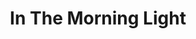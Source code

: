 ---
layout: product
product_id: 1491339149374
id: 1491339149374
title: In The Morning Light
body_html: >-
  <p>Taken in Alberta during the Summer of 2018.</p>

  <p>As we were driving down the mountain road back to the highway we noticed a clearing on the side of the road that opened up a stunning view of the valley below. There was something so cinematic and beautiful about that moment, and I’m glad that this shot managed to encapsulate some of that.</p>

  <p> </p>
vendor: Connell McCarthy
product_type: Photo Print
created_at: 2018-10-13T20:47:11-04:00
handle: in-the-morning-light
updated_at: 2022-01-27T21:04:33-05:00
published_at: 2018-08-22T19:38:24-04:00
template_suffix: ""
status: active
published_scope: global
tags: aerial, Batch 02, forest, Print, River, sunrise, Trees
admin_graphql_api_id: gid://shopify/Product/1491339149374
variants:
  - product_id: 1491339149374
    id: 39576996184126
    title: 8x10” / Full Colour
    price: "35.00"
    sku: CM-PP-B2-04-XXS-FC
    position: 1
    inventory_policy: deny
    compare_at_price: null
    fulfillment_service: manual
    inventory_management: null
    option1: 8x10”
    option2: Full Colour
    option3: null
    created_at: 2021-09-01T11:03:18-04:00
    updated_at: 2021-09-01T11:03:39-04:00
    taxable: true
    barcode: ""
    grams: 208
    image_id: 6203585986622
    weight: 0.208
    weight_unit: kg
    inventory_item_id: 41671436828734
    inventory_quantity: 0
    old_inventory_quantity: 0
    requires_shipping: true
    admin_graphql_api_id: gid://shopify/ProductVariant/39576996184126
  - product_id: 1491339149374
    id: 39576996216894
    title: 8x10” / Black & White
    price: "35.00"
    sku: CM-PP-B2-04-XXS-BW
    position: 2
    inventory_policy: deny
    compare_at_price: null
    fulfillment_service: manual
    inventory_management: null
    option1: 8x10”
    option2: Black & White
    option3: null
    created_at: 2021-09-01T11:03:18-04:00
    updated_at: 2021-09-01T11:03:39-04:00
    taxable: true
    barcode: ""
    grams: 208
    image_id: 6203585888318
    weight: 0.208
    weight_unit: kg
    inventory_item_id: 41671436861502
    inventory_quantity: 0
    old_inventory_quantity: 0
    requires_shipping: true
    admin_graphql_api_id: gid://shopify/ProductVariant/39576996216894
  - product_id: 1491339149374
    id: 39576996249662
    title: 8.5x11” / Full Colour
    price: "35.00"
    sku: CM-PP-B2-04-XS-FC
    position: 3
    inventory_policy: deny
    compare_at_price: null
    fulfillment_service: manual
    inventory_management: null
    option1: 8.5x11”
    option2: Full Colour
    option3: null
    created_at: 2021-09-01T11:03:18-04:00
    updated_at: 2021-09-01T11:03:39-04:00
    taxable: true
    barcode: ""
    grams: 208
    image_id: 6203585986622
    weight: 0.208
    weight_unit: kg
    inventory_item_id: 41671436894270
    inventory_quantity: 0
    old_inventory_quantity: 0
    requires_shipping: true
    admin_graphql_api_id: gid://shopify/ProductVariant/39576996249662
  - product_id: 1491339149374
    id: 39576996282430
    title: 8.5x11” / Black & White
    price: "35.00"
    sku: CM-PP-B2-04-XS-BW
    position: 4
    inventory_policy: deny
    compare_at_price: null
    fulfillment_service: manual
    inventory_management: null
    option1: 8.5x11”
    option2: Black & White
    option3: null
    created_at: 2021-09-01T11:03:18-04:00
    updated_at: 2021-09-01T11:03:39-04:00
    taxable: true
    barcode: ""
    grams: 208
    image_id: 6203585888318
    weight: 0.208
    weight_unit: kg
    inventory_item_id: 41671436927038
    inventory_quantity: 0
    old_inventory_quantity: 0
    requires_shipping: true
    admin_graphql_api_id: gid://shopify/ProductVariant/39576996282430
  - product_id: 1491339149374
    id: 39576996315198
    title: 13x19” / Full Colour
    price: "40.00"
    sku: CM-PP-B2-04-S-FC
    position: 5
    inventory_policy: deny
    compare_at_price: null
    fulfillment_service: manual
    inventory_management: null
    option1: 13x19”
    option2: Full Colour
    option3: null
    created_at: 2021-09-01T11:03:18-04:00
    updated_at: 2021-09-01T11:03:39-04:00
    taxable: true
    barcode: ""
    grams: 208
    image_id: 6203585986622
    weight: 0.208
    weight_unit: kg
    inventory_item_id: 41671436959806
    inventory_quantity: 0
    old_inventory_quantity: 0
    requires_shipping: true
    admin_graphql_api_id: gid://shopify/ProductVariant/39576996315198
  - product_id: 1491339149374
    id: 39576996347966
    title: 13x19” / Black & White
    price: "40.00"
    sku: CM-PP-B2-04-S-BW
    position: 6
    inventory_policy: deny
    compare_at_price: null
    fulfillment_service: manual
    inventory_management: null
    option1: 13x19”
    option2: Black & White
    option3: null
    created_at: 2021-09-01T11:03:18-04:00
    updated_at: 2021-09-01T11:03:39-04:00
    taxable: true
    barcode: ""
    grams: 208
    image_id: 6203585888318
    weight: 0.208
    weight_unit: kg
    inventory_item_id: 41671436992574
    inventory_quantity: 0
    old_inventory_quantity: 0
    requires_shipping: true
    admin_graphql_api_id: gid://shopify/ProductVariant/39576996347966
  - product_id: 1491339149374
    id: 39576996380734
    title: 16x20” / Full Colour
    price: "50.00"
    sku: CM-PP-B2-04-M-FC
    position: 7
    inventory_policy: deny
    compare_at_price: null
    fulfillment_service: manual
    inventory_management: null
    option1: 16x20”
    option2: Full Colour
    option3: null
    created_at: 2021-09-01T11:03:18-04:00
    updated_at: 2021-09-01T11:03:39-04:00
    taxable: true
    barcode: ""
    grams: 208
    image_id: 6203585986622
    weight: 0.208
    weight_unit: kg
    inventory_item_id: 41671437025342
    inventory_quantity: 0
    old_inventory_quantity: 0
    requires_shipping: true
    admin_graphql_api_id: gid://shopify/ProductVariant/39576996380734
  - product_id: 1491339149374
    id: 39576996413502
    title: 16x20” / Black & White
    price: "50.00"
    sku: CM-PP-B2-04-M-BW
    position: 8
    inventory_policy: deny
    compare_at_price: null
    fulfillment_service: manual
    inventory_management: null
    option1: 16x20”
    option2: Black & White
    option3: null
    created_at: 2021-09-01T11:03:18-04:00
    updated_at: 2021-09-01T11:03:39-04:00
    taxable: true
    barcode: ""
    grams: 208
    image_id: 6203585888318
    weight: 0.208
    weight_unit: kg
    inventory_item_id: 41671437058110
    inventory_quantity: 0
    old_inventory_quantity: 0
    requires_shipping: true
    admin_graphql_api_id: gid://shopify/ProductVariant/39576996413502
  - product_id: 1491339149374
    id: 39576996446270
    title: 20x24” / Full Colour
    price: "60.00"
    sku: CM-PP-B2-04-L-FC
    position: 9
    inventory_policy: deny
    compare_at_price: null
    fulfillment_service: manual
    inventory_management: null
    option1: 20x24”
    option2: Full Colour
    option3: null
    created_at: 2021-09-01T11:03:19-04:00
    updated_at: 2021-09-01T11:03:39-04:00
    taxable: true
    barcode: ""
    grams: 208
    image_id: 6203585986622
    weight: 0.208
    weight_unit: kg
    inventory_item_id: 41671437090878
    inventory_quantity: 0
    old_inventory_quantity: 0
    requires_shipping: true
    admin_graphql_api_id: gid://shopify/ProductVariant/39576996446270
  - product_id: 1491339149374
    id: 39576996479038
    title: 20x24” / Black & White
    price: "60.00"
    sku: CM-PP-B2-04-L-BW
    position: 10
    inventory_policy: deny
    compare_at_price: null
    fulfillment_service: manual
    inventory_management: null
    option1: 20x24”
    option2: Black & White
    option3: null
    created_at: 2021-09-01T11:03:19-04:00
    updated_at: 2021-09-01T11:03:39-04:00
    taxable: true
    barcode: ""
    grams: 208
    image_id: 6203585888318
    weight: 0.208
    weight_unit: kg
    inventory_item_id: 41671437123646
    inventory_quantity: 0
    old_inventory_quantity: 0
    requires_shipping: true
    admin_graphql_api_id: gid://shopify/ProductVariant/39576996479038
  - product_id: 1491339149374
    id: 39576996511806
    title: 20x30” / Full Colour
    price: "70.00"
    sku: CM-PP-B2-04-XL-FC
    position: 11
    inventory_policy: deny
    compare_at_price: null
    fulfillment_service: manual
    inventory_management: null
    option1: 20x30”
    option2: Full Colour
    option3: null
    created_at: 2021-09-01T11:03:19-04:00
    updated_at: 2021-09-01T11:03:39-04:00
    taxable: true
    barcode: ""
    grams: 208
    image_id: 6203585986622
    weight: 0.208
    weight_unit: kg
    inventory_item_id: 41671437156414
    inventory_quantity: 0
    old_inventory_quantity: 0
    requires_shipping: true
    admin_graphql_api_id: gid://shopify/ProductVariant/39576996511806
  - product_id: 1491339149374
    id: 39576996544574
    title: 20x30” / Black & White
    price: "70.00"
    sku: CM-PP-B2-04-XL-BW
    position: 12
    inventory_policy: deny
    compare_at_price: null
    fulfillment_service: manual
    inventory_management: null
    option1: 20x30”
    option2: Black & White
    option3: null
    created_at: 2021-09-01T11:03:19-04:00
    updated_at: 2021-09-01T11:03:39-04:00
    taxable: true
    barcode: ""
    grams: 208
    image_id: 6203585888318
    weight: 0.208
    weight_unit: kg
    inventory_item_id: 41671437189182
    inventory_quantity: 0
    old_inventory_quantity: 0
    requires_shipping: true
    admin_graphql_api_id: gid://shopify/ProductVariant/39576996544574
  - product_id: 1491339149374
    id: 39576996577342
    title: 24x36” / Full Colour
    price: "90.00"
    sku: CM-PP-B2-04-XXL-FC
    position: 13
    inventory_policy: deny
    compare_at_price: null
    fulfillment_service: manual
    inventory_management: null
    option1: 24x36”
    option2: Full Colour
    option3: null
    created_at: 2021-09-01T11:03:19-04:00
    updated_at: 2021-09-01T11:03:39-04:00
    taxable: true
    barcode: ""
    grams: 208
    image_id: 6203585986622
    weight: 0.208
    weight_unit: kg
    inventory_item_id: 41671437221950
    inventory_quantity: 0
    old_inventory_quantity: 0
    requires_shipping: true
    admin_graphql_api_id: gid://shopify/ProductVariant/39576996577342
  - product_id: 1491339149374
    id: 39576996610110
    title: 24x36” / Black & White
    price: "90.00"
    sku: CM-PP-B2-04-XXL-BW
    position: 14
    inventory_policy: deny
    compare_at_price: null
    fulfillment_service: manual
    inventory_management: null
    option1: 24x36”
    option2: Black & White
    option3: null
    created_at: 2021-09-01T11:03:19-04:00
    updated_at: 2021-09-01T11:03:39-04:00
    taxable: true
    barcode: ""
    grams: 208
    image_id: 6203585888318
    weight: 0.208
    weight_unit: kg
    inventory_item_id: 41671437254718
    inventory_quantity: 0
    old_inventory_quantity: 0
    requires_shipping: true
    admin_graphql_api_id: gid://shopify/ProductVariant/39576996610110
  - product_id: 1491339149374
    id: 39576996642878
    title: 30x40” / Full Colour
    price: "100.00"
    sku: CM-PP-B2-04-XXXL-FC
    position: 15
    inventory_policy: deny
    compare_at_price: null
    fulfillment_service: manual
    inventory_management: null
    option1: 30x40”
    option2: Full Colour
    option3: null
    created_at: 2021-09-01T11:03:19-04:00
    updated_at: 2021-09-01T11:03:39-04:00
    taxable: true
    barcode: ""
    grams: 208
    image_id: 6203585986622
    weight: 0.208
    weight_unit: kg
    inventory_item_id: 41671437287486
    inventory_quantity: 0
    old_inventory_quantity: 0
    requires_shipping: true
    admin_graphql_api_id: gid://shopify/ProductVariant/39576996642878
  - product_id: 1491339149374
    id: 39576996675646
    title: 30x40” / Black & White
    price: "100.00"
    sku: CM-PP-B2-04-XXXL-BW
    position: 16
    inventory_policy: deny
    compare_at_price: null
    fulfillment_service: manual
    inventory_management: null
    option1: 30x40”
    option2: Black & White
    option3: null
    created_at: 2021-09-01T11:03:19-04:00
    updated_at: 2021-09-01T11:03:39-04:00
    taxable: true
    barcode: ""
    grams: 208
    image_id: 6203585888318
    weight: 0.208
    weight_unit: kg
    inventory_item_id: 41671437320254
    inventory_quantity: 0
    old_inventory_quantity: 0
    requires_shipping: true
    admin_graphql_api_id: gid://shopify/ProductVariant/39576996675646
options:
  - product_id: 1491339149374
    id: 2045794254910
    name: Size
    position: 1
    values:
      - 8x10”
      - 8.5x11”
      - 13x19”
      - 16x20”
      - 20x24”
      - 20x30”
      - 24x36”
      - 30x40”
  - product_id: 1491339149374
    id: 8589756956734
    name: Color
    position: 2
    values:
      - Full Colour
      - Black & White
images:
  - product_id: 1491339149374
    id: 6203585986622
    position: 1
    created_at: 2019-03-05T10:59:33-05:00
    updated_at: 2019-10-20T18:44:17-04:00
    alt: null
    width: 1000
    height: 1500
    src: https://cdn.shopify.com/s/files/1/1624/2355/products/Print-Shot---Dark-Background-_In-The-Morning-Light-2019.jpg?v=1571611457
    variant_ids:
      - 39576996184126
      - 39576996249662
      - 39576996315198
      - 39576996380734
      - 39576996446270
      - 39576996511806
      - 39576996577342
      - 39576996642878
    admin_graphql_api_id: gid://shopify/ProductImage/6203585986622
  - product_id: 1491339149374
    id: 6203585888318
    position: 2
    created_at: 2019-03-05T10:59:32-05:00
    updated_at: 2019-10-20T18:44:17-04:00
    alt: null
    width: 1000
    height: 1500
    src: https://cdn.shopify.com/s/files/1/1624/2355/products/Print-Shot---Dark-Background-_In-The-Morning-Light-2019_-B_W.jpg?v=1571611457
    variant_ids:
      - 39576996216894
      - 39576996282430
      - 39576996347966
      - 39576996413502
      - 39576996479038
      - 39576996544574
      - 39576996610110
      - 39576996675646
    admin_graphql_api_id: gid://shopify/ProductImage/6203585888318
  - product_id: 1491339149374
    id: 28230043861054
    position: 3
    created_at: 2021-05-04T19:37:06-04:00
    updated_at: 2021-05-04T19:37:06-04:00
    alt: null
    width: 2000
    height: 1800
    src: https://cdn.shopify.com/s/files/1/1624/2355/products/PAR_02_0001_1f1f256e-5e3d-406c-b445-691885144865.png?v=1620171426
    variant_ids: []
    admin_graphql_api_id: gid://shopify/ProductImage/28230043861054
image:
  product_id: 1491339149374
  id: 6203585986622
  position: 1
  created_at: 2019-03-05T10:59:33-05:00
  updated_at: 2019-10-20T18:44:17-04:00
  alt: null
  width: 1000
  height: 1500
  src: https://cdn.shopify.com/s/files/1/1624/2355/products/Print-Shot---Dark-Background-_In-The-Morning-Light-2019.jpg?v=1571611457
  variant_ids:
    - 39576996184126
    - 39576996249662
    - 39576996315198
    - 39576996380734
    - 39576996446270
    - 39576996511806
    - 39576996577342
    - 39576996642878
  admin_graphql_api_id: gid://shopify/ProductImage/6203585986622

---